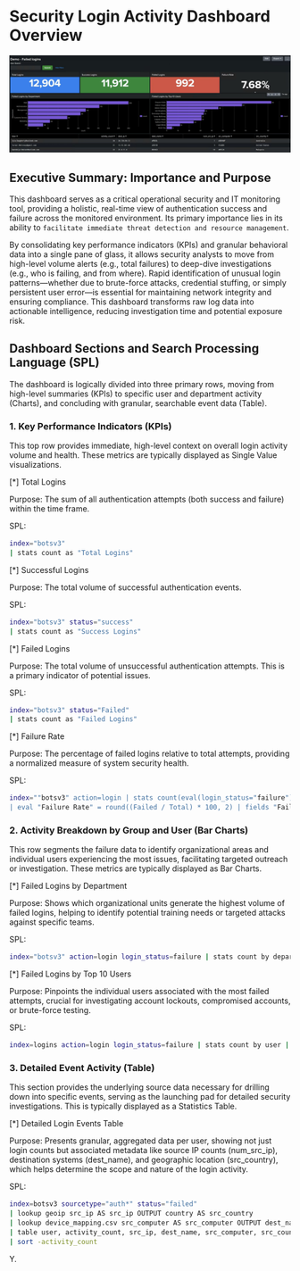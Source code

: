 # Security Login Activity Dashboard Overview

![splunk_screen](Dashboards\sceenshots\failed_login.png)

## Executive Summary: Importance and Purpose
This dashboard serves as a critical operational security and IT monitoring tool, providing a holistic, real-time view of authentication success and failure across the monitored environment. Its primary importance lies in its ability to `facilitate immediate threat detection and resource management`.

By consolidating key performance indicators (KPIs) and granular behavioral data into a single pane of glass, it allows security analysts to move from high-level volume alerts (e.g., total failures) to deep-dive investigations (e.g., who is failing, and from where). Rapid identification of unusual login patterns—whether due to brute-force attacks, credential stuffing, or simply persistent user error—is essential for maintaining network integrity and ensuring compliance. This dashboard transforms raw log data into actionable intelligence, reducing investigation time and potential exposure risk.

## Dashboard Sections and Search Processing Language (SPL)
The dashboard is logically divided into three primary rows, moving from high-level summaries (KPIs) to specific user and department activity (Charts), and concluding with granular, searchable event data (Table).

### 1. Key Performance Indicators (KPIs)
This top row provides immediate, high-level context on overall login activity volume and health. These metrics are typically displayed as Single Value visualizations.

[*] Total Logins

Purpose: The sum of all authentication attempts (both success and failure) within the time frame.

SPL: 
```bash
index="botsv3" 
| stats count as "Total Logins"

```

[*] Successful Logins

Purpose: The total volume of successful authentication events.

SPL: 
```bash
index="botsv3" status="success" 
| stats count as "Success Logins"

```
[*] Failed Logins

Purpose: The total volume of unsuccessful authentication attempts. This is a primary indicator of potential issues.

SPL: 
```bash
index="botsv3" status="Failed" 
| stats count as "Failed Logins"

```
[*] Failure Rate

Purpose: The percentage of failed logins relative to total attempts, providing a normalized measure of system security health.

SPL: 
```bash
index=""botsv3" action=login | stats count(eval(login_status="failure"))  
| eval "Failure Rate" = round((Failed / Total) * 100, 2) | fields "Failure Rate"
```

### 2. Activity Breakdown by Group and User (Bar Charts)
This row segments the failure data to identify organizational areas and individual users experiencing the most issues, facilitating targeted outreach or investigation. These metrics are typically displayed as Bar Charts.

[*] Failed Logins by Department

Purpose: Shows which organizational units generate the highest volume of failed logins, helping to identify potential training needs or targeted attacks against specific teams.

SPL: 
```bash
index="botsv3" action=login login_status=failure | stats count by department | sort -count
```
[*] Failed Logins by Top 10 Users

Purpose: Pinpoints the individual users associated with the most failed attempts, crucial for investigating account lockouts, compromised accounts, or brute-force testing.

SPL: 
```bash
index=logins action=login login_status=failure | stats count by user | sort -count | head 10
```

### 3. Detailed Event Activity (Table)
This section provides the underlying source data necessary for drilling down into specific events, serving as the launching pad for detailed security investigations. This is typically displayed as a Statistics Table.

[*] Detailed Login Events Table

Purpose: Presents granular, aggregated data per user, showing not just login counts but associated metadata like source IP counts (num_src_ip), destination systems (dest_name), and geographic location (src_country), which helps determine the scope and nature of the login activity.

SPL: 
```bash
index=botsv3 sourcetype="auth*" status="failed" 
| lookup geoip src_ip AS src_ip OUTPUT country AS src_country 
| lookup device_mapping.csv src_computer AS src_computer OUTPUT dest_name 
| table user, activity_count, src_ip, dest_name, src_computer, src_country 
| sort -activity_count
```

Y.